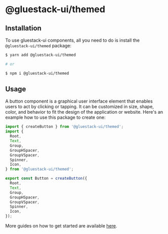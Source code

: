 # @gluestack-ui/themed

## Installation

To use gluestack-ui components, all you need to do is install the
`@gluestack-ui/themed` package:

```sh
$ yarn add @gluestack-ui/themed

# or

$ npm i @gluestack-ui/themed
```

## Usage

A button component is a graphical user interface element that enables users to act by clicking or tapping. It can be customized in size, shape, color, and behavior to fit the design of the application or website. Here's an example how to use this package to create one:

```jsx
import { createButton } from '@gluestack-ui/themed';
import {
  Root,
  Text,
  Group,
  GroupHSpacer,
  GroupVSpacer,
  Spinner,
  Icon,
} from '@gluestack-ui/themed';

export const Button = createButton({
  Root,
  Text,
  Group,
  GroupHSpacer,
  GroupVSpacer,
  Spinner,
  Icon,
});
```

More guides on how to get started are available
[here](https://ui.gluestack.io/).
